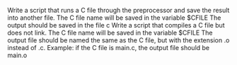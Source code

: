 Write a script that runs a C file through the preprocessor and save the result into another file.
The C file name will be saved in the variable $CFILE
The output should be saved in the file c
Write a script that compiles a C file but does not link.
The C file name will be saved in the variable $CFILE
The output file should be named the same as the C file, but with the extension .o instead of .c.
Example: if the C file is main.c, the output file should be main.o

